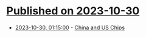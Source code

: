 # [Published on 2023-10-30](index.md)

* [2023-10-30, 01:15:00](https://soylentnews.org/article.pl?sid=23/10/29/027222&from=rss) - [China and US Chips](https://soylentnews.org/article.pl?sid=23/10/29/027222&from=rss)

